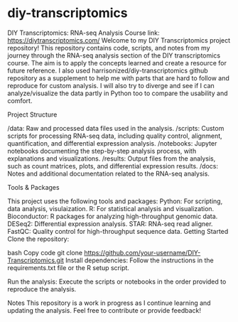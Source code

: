 # diy-transcriptomics
DIY Transcriptomics: RNA-seq Analysis
Course link: https://diytranscriptomics.com/
Welcome to my DIY Transcriptomics project repository! This repository contains code, scripts, and notes from my journey through the RNA-seq analysis section of the DIY transcriptomics course. The aim is to apply the concepts learned and create a resource for future reference. I also used harrisonized/diy-transcriptomics github repository as a supplement to help me with parts that are hard to follow and reproduce for custom analysis. 
I will also try to diverge and see if I can analyze/visualize the data partly in Python too to compare the usability and comfort. 


Project Structure

/data: Raw and processed data files used in the analysis.
/scripts: Custom scripts for processing RNA-seq data, including quality control, alignment, quantification, and differential expression analysis.
/notebooks: Jupyter notebooks documenting the step-by-step analysis process, with explanations and visualizations.
/results: Output files from the analysis, such as count matrices, plots, and differential expression results.
/docs: Notes and additional documentation related to the RNA-seq analysis.

Tools & Packages

This project uses the following tools and packages:
Python: For scripting, data analysis, visulaization.
R: For statistical analysis and visualization.
Bioconductor: R packages for analyzing high-throughput genomic data.
DESeq2: Differential expression analysis.
STAR: RNA-seq read aligner.
FastQC: Quality control for high-throughput sequence data.
Getting Started
Clone the repository:

bash
Copy code
git clone https://github.com/your-username/DIY-Transcriptomics.git
Install dependencies:
Follow the instructions in the requirements.txt file or the R setup script.

Run the analysis:
Execute the scripts or notebooks in the order provided to reproduce the analysis.

Notes
This repository is a work in progress as I continue learning and updating the analysis.
Feel free to contribute or provide feedback!

